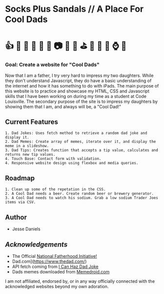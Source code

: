 # **Socks Plus Sandals // A Place For Cool Dads**  
# :thumbsup: :hammer: :necktie: :walking: :beers: :doughnut: :camera: :briefcase: :wrench: :golf: :punch: :older_man: :dog: :watch: :hamburger:

### Goal: Create a website for "Cool Dads"

Now that I am a father, I try very hard to impress my two daughters. While they don't understand Javascript, they do have a basic understanding of the internet and how it has something to do with iPads. The main purpose of this website is to practice and showcase my HTML, CSS and Javascript skills that I have been working on during my time as a student at Code Louisville. The secondary purpose of the site is to impress my daughters by showing them that I am, and always will be, a "Cool Dad!"   

## Current Features 
    1. Dad Jokes: Uses fetch method to retrieve a random dad joke and display it.
    2. Dad Memes: Create array of memes, iterate over it, and display the meme in a slideshow. 
    3. Dad Tips: Creates function that accepts a tip value, calculates and returns new tip values. 
    4. Touch Base: Contact form with validation.
    4. Responsive website design using flexbox and media queries.

## Roadmap
    1. Clean up some of the repetation in the CSS. 
    2. A Cool Dad needs a beer. Create random beer or brewery generator.
    3. A Cool Dad needs to watch his sodium. Grab a low sodium Trader Joes items via CSV.

## Author

* Jesse Daniels  

## *Acknowledgements*
* The Official [National Fatherhood Initiative!](https://www.fatherhood.org/)
* Dad.com](https://www.thedad.com/)
* API fetch coming from [I Can Haz Dad Joke](https://icanhazdadjoke.com/)
* Dads memes downloaded from [Memedroid.com](https://www.memedroid.com/memes/tag/dad)

I am not affiliated, endorsed by, or in any way officially connected with the acknowledged websites beyond my own adoration.